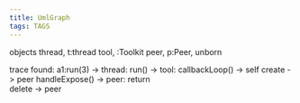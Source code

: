 ```yaml
---
title: UmlGraph
tags: TAGS
---
```


objects 
  thread, t:thread
  tool, :Toolkit
  peer, p:Peer, unborn

trace 
  found: a1:run(3) -> 
    thread: 
      run() -> 
        tool: 
           callbackLoop() -> self
           create -> peer
           handleExpose() -> 
             peer: 
               return      
           delete -> peer

